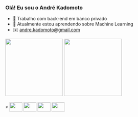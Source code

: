 ### Olá! Eu sou o André Kadomoto

- 🔭 Trabalho com back-end em banco privado
- 🌱 Atualmente estou aprendendo sobre Machine Learning
- ✉️ andre.kadomoto@gmail.com

<div>
  <img height="180em" src=https://github-readme-stats.vercel.app/api?username=andrekadomoto&show_icons=true&theme=radical>
  <img height="180em" src=https://github-readme-stats.vercel.app/api/top-langs/?username=andrekadomoto&layout=compact&theme=radical>
</div>

<div style="display: inline block"><br>>
  <img align="center" height="30" width="40" src="https://cdn.jsdelivr.net/gh/devicons/devicon@v2.15.1/devicon.min.css">
  <img align="center" height="30" width="40" src="https://cdn.jsdelivr.net/gh/devicons/devicon@v2.15.1/devicon.min.css">
  <img align="center" height="30" width="40" src="https://cdn.jsdelivr.net/gh/devicons/devicon@v2.15.1/devicon.min.css">
  <img align="center" height="30" width="40" src="https://cdn.jsdelivr.net/gh/devicons/devicon@v2.15.1/devicon.min.css">
</div>

